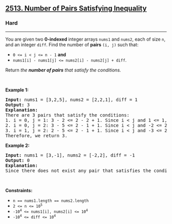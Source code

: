 <h2><a href="https://leetcode.com/problems/number-of-pairs-satisfying-inequality">2513. Number of Pairs Satisfying Inequality</a></h2><h3>Hard</h3><hr><p>You are given two <strong>0-indexed</strong> integer arrays <code>nums1</code> and <code>nums2</code>, each of size <code>n</code>, and an integer <code>diff</code>. Find the number of <strong>pairs</strong> <code>(i, j)</code> such that:</p>

<ul>
	<li><code>0 &lt;= i &lt; j &lt;= n - 1</code> <strong>and</strong></li>
	<li><code>nums1[i] - nums1[j] &lt;= nums2[i] - nums2[j] + diff</code>.</li>
</ul>

<p>Return<em> the <strong>number of pairs</strong> that satisfy the conditions.</em></p>

<p>&nbsp;</p>
<p><strong class="example">Example 1:</strong></p>

<pre>
<strong>Input:</strong> nums1 = [3,2,5], nums2 = [2,2,1], diff = 1
<strong>Output:</strong> 3
<strong>Explanation:</strong>
There are 3 pairs that satisfy the conditions:
1. i = 0, j = 1: 3 - 2 &lt;= 2 - 2 + 1. Since i &lt; j and 1 &lt;= 1, this pair satisfies the conditions.
2. i = 0, j = 2: 3 - 5 &lt;= 2 - 1 + 1. Since i &lt; j and -2 &lt;= 2, this pair satisfies the conditions.
3. i = 1, j = 2: 2 - 5 &lt;= 2 - 1 + 1. Since i &lt; j and -3 &lt;= 2, this pair satisfies the conditions.
Therefore, we return 3.
</pre>

<p><strong class="example">Example 2:</strong></p>

<pre>
<strong>Input:</strong> nums1 = [3,-1], nums2 = [-2,2], diff = -1
<strong>Output:</strong> 0
<strong>Explanation:</strong>
Since there does not exist any pair that satisfies the conditions, we return 0.
</pre>

<p>&nbsp;</p>
<p><strong>Constraints:</strong></p>

<ul>
	<li><code>n == nums1.length == nums2.length</code></li>
	<li><code>2 &lt;= n &lt;= 10<sup>5</sup></code></li>
	<li><code>-10<sup>4</sup> &lt;= nums1[i], nums2[i] &lt;= 10<sup>4</sup></code></li>
	<li><code>-10<sup>4</sup> &lt;= diff &lt;= 10<sup>4</sup></code></li>
</ul>
